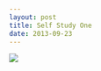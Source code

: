 ```yaml
---
layout: post
title: Self Study One
date: 2013-09-23
---
```

![](https://farm9.staticflickr.com/8507/8557410145_41b320514c_c.jpg)